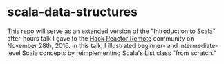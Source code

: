 # scala-data-structures
This repo will serve as an extended version of the "Introduction to Scala" after-hours talk I gave to the <a href="http://www.hackreactor.com/remote-immersive/">Hack Reactor Remote</a> community on November 28th, 2016. In this talk, I illustrated beginner- and intermediate-level Scala concepts by reimplementing Scala's List class "from scratch."
